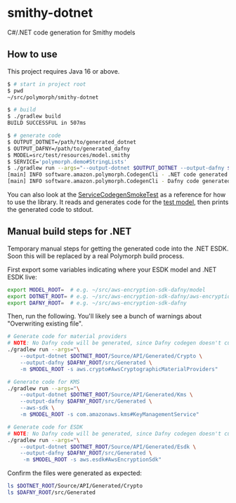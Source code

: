 # smithy-dotnet

C#/.NET code generation for Smithy models

## How to use

This project requires Java 16 or above.

```bash
$ # start in project root
$ pwd
~/src/polymorph/smithy-dotnet

$ # build
$ ./gradlew build
BUILD SUCCESSFUL in 507ms

$ # generate code
$ OUTPUT_DOTNET=/path/to/generated_dotnet
$ OUTPUT_DAFNY=/path/to/generated_dafny
$ MODEL=src/test/resources/model.smithy
$ SERVICE='polymorph.demo#StringLists'
$ ./gradlew run --args="--output-dotnet $OUTPUT_DOTNET --output-dafny $OUTPUT_DAFNY -m $MODEL -s $SERVICE"
[main] INFO software.amazon.polymorph.CodegenCli - .NET code generated in /.../generated-dotnet
[main] INFO software.amazon.polymorph.CodegenCli - Dafny code generated in /.../generated-dafny
```

You can also look at the [ServiceCodegenSmokeTest](./src/test/java/software/amazon/polymorph/smithydotnet/ServiceCodegenSmokeTest.java) as a reference for how to use the library. It reads and generates code for the [test model](./src/test/resources/model.smithy), then prints the generated code to stdout.

## Manual build steps for .NET

Temporary manual steps for getting the generated code into the .NET ESDK.
Soon this will be replaced by a real Polymorph build process.

First export some variables indicating where your ESDK model and .NET ESDK live:

```bash
export MODEL_ROOT=  # e.g. ~/src/aws-encryption-sdk-dafny/model
export DOTNET_ROOT= # e.g. ~/src/aws-encryption-sdk-dafny/aws-encryption-sdk-net-formally-verified
export DAFNY_ROOT=  # e.g. ~/src/aws-encryption-sdk-dafny
```

Then, run the following. You'll likely see a bunch of warnings about "Overwriting existing file".

```bash
# Generate code for material providers
# NOTE: No Dafny code will be generated, since Dafny codegen doesn't currently support non-AWS-SDK models
./gradlew run --args="\
    --output-dotnet $DOTNET_ROOT/Source/API/Generated/Crypto \
    --output-dafny $DAFNY_ROOT/src/Generated \
    -m $MODEL_ROOT -s aws.crypto#AwsCryptographicMaterialProviders"

# Generate code for KMS
./gradlew run --args="\
    --output-dotnet $DOTNET_ROOT/Source/API/Generated/Kms \
    --output-dafny $DAFNY_ROOT/src/Generated \
    --aws-sdk \
    -m $MODEL_ROOT -s com.amazonaws.kms#KeyManagementService"

# Generate code for ESDK
# NOTE: No Dafny code will be generated, since Dafny codegen doesn't currently support non-AWS-SDK models
./gradlew run --args="\
    --output-dotnet $DOTNET_ROOT/Source/API/Generated/Esdk \
    --output-dafny $DAFNY_ROOT/src/Generated \
     -m $MODEL_ROOT -s aws.esdk#AwsEncryptionSdk"
```

Confirm the files were generated as expected:

```bash
ls $DOTNET_ROOT/Source/API/Generated/Crypto
ls $DAFNY_ROOT/src/Generated
```
